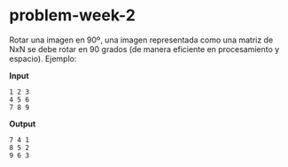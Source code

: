 # problem-week-2

Rotar una imagen en 90º, una imagen representada como una matriz de NxN se debe rotar en 90 grados
(de manera eficiente en procesamiento y espacio). Ejemplo:

**Input**
```
1 2 3
4 5 6
7 8 9
```


**Output**
```
7 4 1
8 5 2
9 6 3
```
